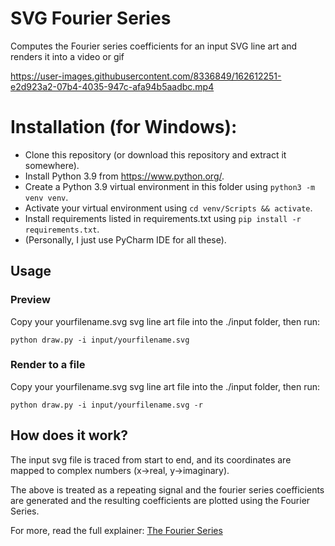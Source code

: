 # SVG Fourier Series
Computes the Fourier series coefficients for an input SVG line art and renders it into a video or gif

https://user-images.githubusercontent.com/8336849/162612251-e2d923a2-07b4-4035-947c-afa94b5aadbc.mp4

# Installation (for Windows):

- Clone this repository (or download this repository and extract it somewhere).
- Install Python 3.9 from https://www.python.org/.
- Create a Python 3.9 virtual environment in this folder using `python3 -m venv venv`.
- Activate your virtual environment using `cd venv/Scripts && activate`.
- Install requirements listed in requirements.txt using `pip install -r requirements.txt`.
- (Personally, I just use PyCharm IDE for all these).

## Usage

### Preview

Copy your yourfilename.svg svg line art file into the ./input folder, then run:

```
python draw.py -i input/yourfilename.svg
```

### Render to a file

Copy your yourfilename.svg svg line art file into the ./input folder, then run:

```
python draw.py -i input/yourfilename.svg -r
```

## How does it work?

The input svg file is traced from start to end, and its coordinates are mapped to complex numbers (x->real, y->imaginary).

The above is treated as a repeating signal and the fourier series coefficients are generated and the resulting coefficients are plotted using the Fourier Series.

For more, read the full explainer: [The Fourier Series](https://syraxius.com/2021/11/27/the-fourier-series/)